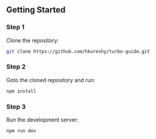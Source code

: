 ## Getting Started

### Step 1

Clone the repository:

```bash
git clone https://github.com/hkureshy/turbo-guide.git
```

### Step 2

Goto the cloned repository and run:

```bash
npm install
```

### Step 3

Run the development server:

```bash
npm run dev
```